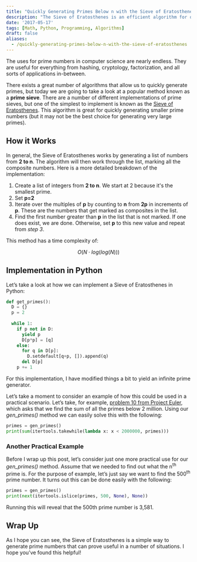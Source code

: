 ```yaml
---
title: "Quickly Generating Primes Below n with the Sieve of Eratosthenes"
description: "The Sieve of Eratosthenes is an efficient algorithm for quickly finding all primes below some value, n. Let's take a look at how it works!"
date: '2017-05-17'
tags: [Math, Python, Programming, Algorithms]
draft: false
aliases: 
  - /quickly-generating-primes-below-n-with-the-sieve-of-eratosthenes
---
```


The uses for prime numbers in computer science are nearly endless. They are useful for everything from hashing, cryptology, factorization, and all sorts of applications in-between.

There exists a great number of algorithms that allow us to quickly generate primes, but today we are going to take a look at a popular method known as a **prime sieve**. There are a number of different implementations of prime sieves, but one of the simplest to implement is known as the [Sieve of Eratosthenes](https://en.wikipedia.org/wiki/Sieve_of_Eratosthenes). This algorithm is great for quickly generating smaller prime numbers (but it may not be the best choice for generating very large primes).

## How it Works

In general, the Sieve of Eratosthenes works by generating a list of numbers from **2 to n**. The algorithm will then work through the list, marking all the composite numbers. Here is a more detailed breakdown of the implementation:

1. Create a list of integers from **2 to n**. We start at 2 because it's the smallest prime.
2. Set **p=2**
3. Iterate over the multiples of **p** by counting to **n** from **2p** in increments of **p**. These are the numbers that get marked as composites in the list.
4. Find the first number greater than **p** in the list that is not marked. If one does exist, we are done. Otherwise, set **p** to this new value and repeat from *step 3*.

This method has a time complexity of:

$$ O\left(N \cdot log\left(log\left(N\right)\right)\right) $$

## Implementation in Python

Let’s take a look at how we can implement a Sieve of Eratosthenes in Python:

```python
def get_primes():
  D = {}
  p = 2
  
  while 1:
    if p not in D:
      yield p
      D[p*p] = [q]
    else:
      for q in D[p]:
        D.setdefault[q+p, []).append(q)
      del D[p]
    p += 1
```

For this implementation, I have modified things a bit to yield an infinite prime generator.

Let’s take a moment to consider an example of how this could be used in a practical scenario. Let’s take, for example, [problem 10 from Project Euler](https://projecteuler.net/problem=10), which asks that we find the sum of all the primes below 2 million. Using our *gen_primes()* method we can easily solve this with the following:

```python
primes = gen_primes()
print(sum(itertools.takewhile(lambda x: x < 2000000, primes)))
```

### Another Practical Example

Before I wrap up this post, let’s consider just one more practical use for our *gen_primes()* method. Assume that we needed to find out what the n<sup>th</sup> prime is. For the purpose of example, let’s just say we want to find the 500<sup>th</sup> prime number. It turns out this can be done easily with the following:

```python
primes = gen_primes()
print(next(itertools.islice(primes, 500, None), None))
```

Running this will reveal that the 500th prime number is 3,581.

## Wrap Up

As I hope you can see, the Sieve of Eratosthenes is a simple way to generate prime numbers that can prove useful in a number of situations. I hope you’ve found this helpful!
